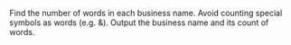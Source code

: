 Find the number of words in each business name. 
Avoid counting special symbols as words (e.g. &). 
Output the business name and its count of words.
